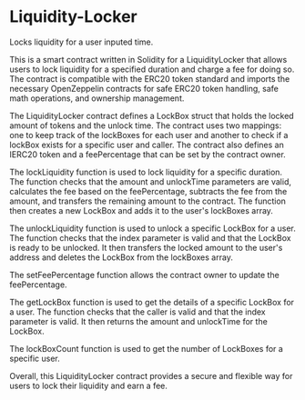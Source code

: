 # Liquidity-Locker
Locks liquidity for a user inputed time.

This is a smart contract written in Solidity for a LiquidityLocker that allows users to lock liquidity for a specified duration and charge a fee for doing so. The contract is compatible with the ERC20 token standard and imports the necessary OpenZeppelin contracts for safe ERC20 token handling, safe math operations, and ownership management.

The LiquidityLocker contract defines a LockBox struct that holds the locked amount of tokens and the unlock time. The contract uses two mappings: one to keep track of the lockBoxes for each user and another to check if a lockBox exists for a specific user and caller. The contract also defines an IERC20 token and a feePercentage that can be set by the contract owner.

The lockLiquidity function is used to lock liquidity for a specific duration. The function checks that the amount and unlockTime parameters are valid, calculates the fee based on the feePercentage, subtracts the fee from the amount, and transfers the remaining amount to the contract. The function then creates a new LockBox and adds it to the user's lockBoxes array.

The unlockLiquidity function is used to unlock a specific LockBox for a user. The function checks that the index parameter is valid and that the LockBox is ready to be unlocked. It then transfers the locked amount to the user's address and deletes the LockBox from the lockBoxes array.

The setFeePercentage function allows the contract owner to update the feePercentage.

The getLockBox function is used to get the details of a specific LockBox for a user. The function checks that the caller is valid and that the index parameter is valid. It then returns the amount and unlockTime for the LockBox.

The lockBoxCount function is used to get the number of LockBoxes for a specific user.

Overall, this LiquidityLocker contract provides a secure and flexible way for users to lock their liquidity and earn a fee.






